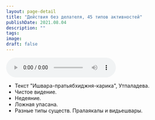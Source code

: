 ```yaml
---
layout: page-detail
title: "Действия без делателя, 45 типов активностей"
publishDate: 2021.08.04
description: ""
tags:
image:
draft: false
---
```


<audio title="2021.08.04 - Действия без делателя, 45 типов активностей.mp3" src="/upload/iblock/d63/d6354c92e8f57cf50444653e15bda91d.mp3" controls=""></audio>

* Текст "Ишвара-пратьябхиджня-карика", Утпаладева.
* Чистое видение.
* Недеяние.
* Ложная упасана.
* Разные типы существ. Пралаякалы и видьешвары.

  
